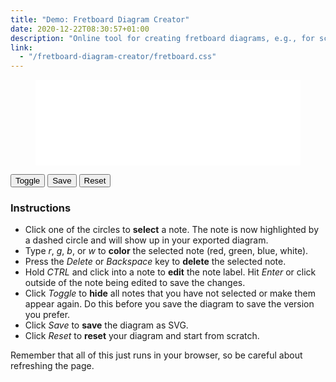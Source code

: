 ```yaml
---
title: "Demo: Fretboard Diagram Creator"
date: 2020-12-22T08:30:57+01:00
description: "Online tool for creating fretboard diagrams, e.g., for scale charts with fingerings."
link:
  - "/fretboard-diagram-creator/fretboard.css"
---
```


<figure id="fretboard-diagram-creator" class="half-full">
  <svg xmlns="http://www.w3.org/2000/svg" id="fretboard" width=900 height=290 style="background-color: white;">

  </svg>
</figure>
<div class="menu">
    <button id="visibility" class="button">Toggle</button>
    <button id="save-svg" class="button">Save</button>
    <button id="reset" class="button">Reset</button>
    <a id="svg-link" download="fretboard-diagram.svg"></a>
</div>

### Instructions

* Click one of the circles to **select** a note. The note is now highlighted by a dashed circle and will show up in your exported diagram.
* Type *r*, *g*, *b*, or *w* to **color** the selected note (red, green, blue, white).
* Press the *Delete* or *Backspace* key to **delete** the selected note.
* Hold *CTRL* and click into a note to **edit** the note label. Hit *Enter* or click outside of the note being edited to save the changes.
* Click *Toggle* to **hide** all notes that you have not selected or make them appear again. Do this before you save the diagram to save the version you prefer.
* Click *Save* to **save** the diagram as SVG.
* Click *Reset* to **reset** your diagram and start from scratch.

Remember that all of this just runs in your browser, so be careful about refreshing the page.

<script src="/fretboard-diagram-creator/fretboard.js"></script>